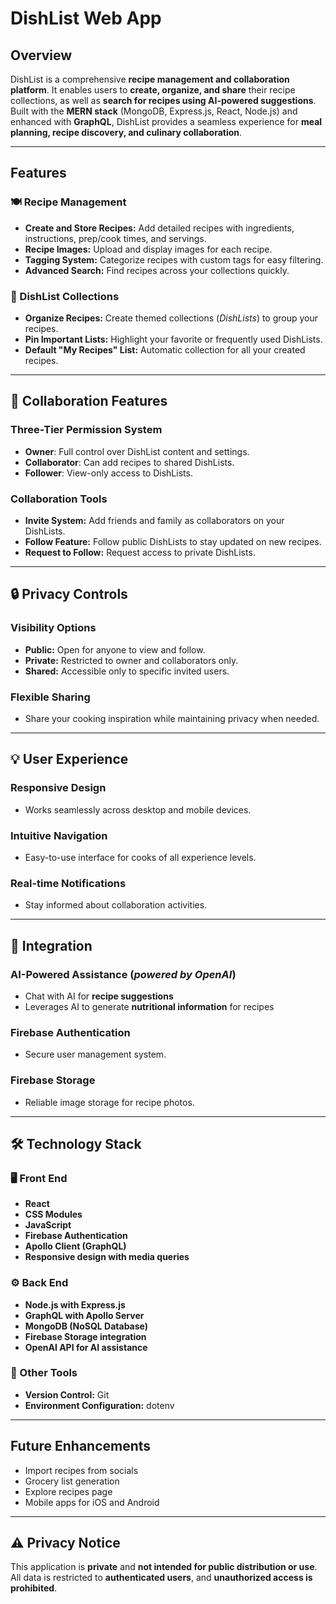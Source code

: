 # **DishList Web App**

## **Overview**
DishList is a comprehensive **recipe management and collaboration platform**. It enables users to **create, organize, and share** their recipe collections, as well as **search for recipes using AI-powered suggestions**. Built with the **MERN stack** (MongoDB, Express.js, React, Node.js) and enhanced with **GraphQL**, DishList provides a seamless experience for **meal planning, recipe discovery, and culinary collaboration**.

---

## **Features**

### **🍽 Recipe Management**
- **Create and Store Recipes:** Add detailed recipes with ingredients, instructions, prep/cook times, and servings.  
- **Recipe Images:** Upload and display images for each recipe.  
- **Tagging System:** Categorize recipes with custom tags for easy filtering.  
- **Advanced Search:** Find recipes across your collections quickly.  

### **📌 DishList Collections**
- **Organize Recipes:** Create themed collections (*DishLists*) to group your recipes.  
- **Pin Important Lists:** Highlight your favorite or frequently used DishLists.  
- **Default "My Recipes" List:** Automatic collection for all your created recipes.  

---

## **🤝 Collaboration Features**

### **Three-Tier Permission System**
- **Owner**: Full control over DishList content and settings.  
- **Collaborator**: Can add recipes to shared DishLists.  
- **Follower**: View-only access to DishLists.  

### **Collaboration Tools**
- **Invite System:** Add friends and family as collaborators on your DishLists.  
- **Follow Feature:** Follow public DishLists to stay updated on new recipes.  
- **Request to Follow:** Request access to private DishLists.  

---

## **🔒 Privacy Controls**

### **Visibility Options**
- **Public:** Open for anyone to view and follow.  
- **Private:** Restricted to owner and collaborators only.  
- **Shared:** Accessible only to specific invited users.  

### **Flexible Sharing**
- Share your cooking inspiration while maintaining privacy when needed.  

---

## **💡 User Experience**

### **Responsive Design**
- Works seamlessly across desktop and mobile devices.  

### **Intuitive Navigation**
- Easy-to-use interface for cooks of all experience levels.  

### **Real-time Notifications**
- Stay informed about collaboration activities.  

---

## **🔗 Integration**

### **AI-Powered Assistance (*powered by OpenAI*)**
- Chat with AI for **recipe suggestions** 
- Leverages AI to generate **nutritional information** for recipes

### **Firebase Authentication**
- Secure user management system.  

### **Firebase Storage**
- Reliable image storage for recipe photos.  

---

## **🛠 Technology Stack**

### **🖥 Front End**
- **React**
- **CSS Modules**
- **JavaScript**
- **Firebase Authentication**
- **Apollo Client (GraphQL)**
- **Responsive design with media queries**

### **⚙️ Back End**
- **Node.js with Express.js**
- **GraphQL with Apollo Server**
- **MongoDB (NoSQL Database)**
- **Firebase Storage integration**
- **OpenAI API for AI assistance**

### **🔧 Other Tools**
- **Version Control:** Git  
- **Environment Configuration:** dotenv  

---

## **Future Enhancements**
- Import recipes from socials
- Grocery list generation
- Explore recipes page
- Mobile apps for iOS and Android

---

## **⚠️ Privacy Notice**
This application is **private** and **not intended for public distribution or use**. All data is restricted to **authenticated users**, and **unauthorized access is prohibited**.
